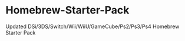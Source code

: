 # Homebrew-Starter-Pack
Updated DSi/3DS/Switch/Wii/WiiU/GameCube/Ps2/Ps3/Ps4 Homebrew Starter Pack 

